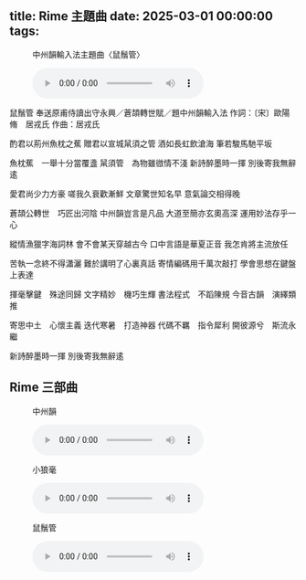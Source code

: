 title: Rime 主題曲
date: 2025-03-01 00:00:00
tags:
---

<figure>
  <p><figcaption>中州韻輸入法主題曲〈鼠鬚管〉</figcaption></p>
  <p><audio controls src="/media/RIME_主題曲_鼠鬚管.mp3"></audio></p>
</figure>

鼠鬚管
奉送原甫侍讀出守永興／蒼頡轉世賦／題中州韻輸入法
作詞：〔宋〕歐陽脩　居戎氏
作曲：居戎氏

<!-- more -->

酌君以荊州魚枕之蕉
贈君以宣城䑕須之管
酒如長虹飲滄海
筆若駿馬馳平坂

魚枕蕉　一舉十分當覆盞
䑕須管　為物雖㣲情不淺
新詩醉墨時一揮
別後寄我無辭逺

愛君尚少力方豪
嗟我久衰歡漸鮮
文章驚世知名早
意氣論交相得晚

蒼頡公轉世　巧匠出河陰
中州韻豈言是凡品
大道至簡亦玄奧高深
運用妙法存乎一心

縱情漁獵字海詞林
會不會某天穿越古今
口中言語是華夏正音
我怎肯將主流放任

苦執一念終不得瀟灑
難於講明了心裏真話
寄情編碼用千萬次敲打
學會思想在鍵盤上表達

揮毫擊鍵　殊途同歸
文字精妙　機巧生輝
書法程式　不蹈陳規
今音古韻　演繹類推

寄思中土　心懷主義
迭代寒暑　打造神器
代碼不羈　指令犀利
開彼源兮　斯流永繼

新詩醉墨時一揮
別後寄我無辭逺


## Rime 三部曲

<figure>
  <p><figcaption>中州韻</figcaption></p>
  <p><audio controls src="/media/RIME_三部曲之一_中州韻.mp3"></audio></p>
</figure>

<figure>
  <p><figcaption>小狼毫</figcaption></p>
  <p><audio controls src="/media/RIME_三部曲之二_小狼毫.mp3"></audio></p>
</figure>

<figure>
  <p><figcaption>鼠鬚管</figcaption></p>
  <p><audio controls src="/media/RIME_三部曲之三_鼠鬚管.mp3"></audio></p>
</figure>
